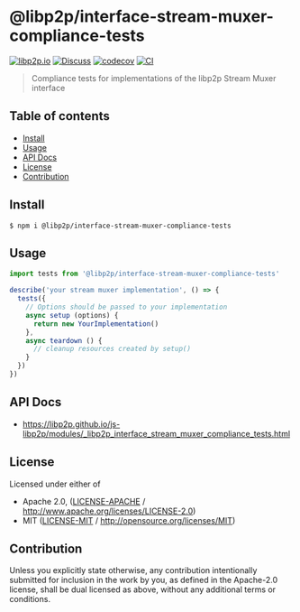 # @libp2p/interface-stream-muxer-compliance-tests <!-- omit in toc -->

[![libp2p.io](https://img.shields.io/badge/project-libp2p-yellow.svg?style=flat-square)](http://libp2p.io/)
[![Discuss](https://img.shields.io/discourse/https/discuss.libp2p.io/posts.svg?style=flat-square)](https://discuss.libp2p.io)
[![codecov](https://img.shields.io/codecov/c/github/libp2p/js-libp2p.svg?style=flat-square)](https://codecov.io/gh/libp2p/js-libp2p)
[![CI](https://img.shields.io/github/actions/workflow/status/libp2p/js-libp2p/js-test-and-release.yml?branch=master\&style=flat-square)](https://github.com/libp2p/js-libp2p/actions/workflows/js-test-and-release.yml?query=branch%3Amaster)

> Compliance tests for implementations of the libp2p Stream Muxer interface

## Table of contents <!-- omit in toc -->

- [Install](#install)
- [Usage](#usage)
- [API Docs](#api-docs)
- [License](#license)
- [Contribution](#contribution)

## Install

```console
$ npm i @libp2p/interface-stream-muxer-compliance-tests
```

## Usage

```js
import tests from '@libp2p/interface-stream-muxer-compliance-tests'

describe('your stream muxer implementation', () => {
  tests({
    // Options should be passed to your implementation
    async setup (options) {
      return new YourImplementation()
    },
    async teardown () {
      // cleanup resources created by setup()
    }
  })
})
```

## API Docs

- <https://libp2p.github.io/js-libp2p/modules/_libp2p_interface_stream_muxer_compliance_tests.html>

## License

Licensed under either of

- Apache 2.0, ([LICENSE-APACHE](LICENSE-APACHE) / <http://www.apache.org/licenses/LICENSE-2.0>)
- MIT ([LICENSE-MIT](LICENSE-MIT) / <http://opensource.org/licenses/MIT>)

## Contribution

Unless you explicitly state otherwise, any contribution intentionally submitted for inclusion in the work by you, as defined in the Apache-2.0 license, shall be dual licensed as above, without any additional terms or conditions.
